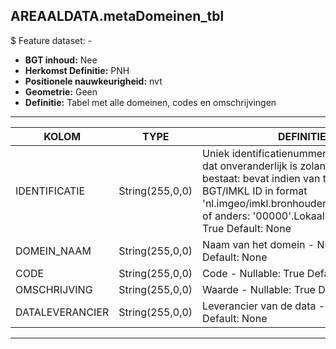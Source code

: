 ## AREAALDATA.metaDomeinen_tbl

$ Feature dataset: -


* __BGT inhoud:__ Nee
* __Herkomst Definitie:__ PNH
* __Positionele nauwkeurigheid:__ nvt
* __Geometrie:__ Geen
* __Definitie:__ Tabel met alle domeinen, codes en omschrijvingen

***

|KOLOM                               |TYPE               |DEFINITIE|
|------                              |----               |-----    |
|IDENTIFICATIE                       |String(255,0,0)      |Uniek identificatienummer voor het object dat onveranderlijk is zolang het object bestaat: bevat indien van toepassing BGT/IMKL ID in format 'nl.imgeo/imkl.bronhouderscode.LokaalID' of anders: '00000'.LokaalID - Nullable: True Default: None|
|DOMEIN_NAAM                         |String(255,0,0)    |Naam van het domein - Nullable: True Default: None|
|CODE                                |String(255,0,0)    |Code - Nullable: True Default: None|
|OMSCHRIJVING                        |String(255,0,0)    |Waarde - Nullable: True Default: None|
|DATALEVERANCIER                     |String(255,0,0)    |Leverancier van de data - Nullable: True Default: None|

***
